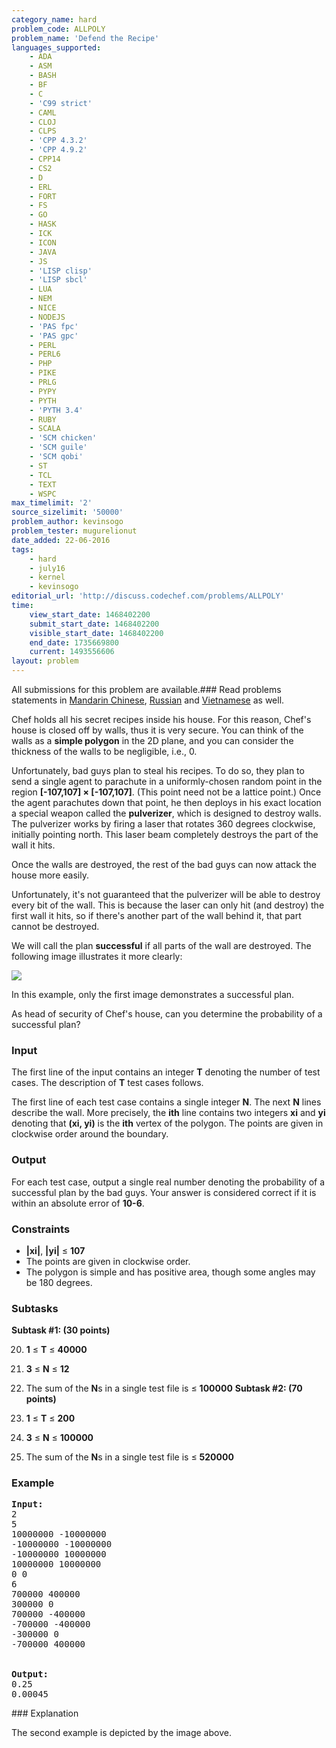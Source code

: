 ```yaml
---
category_name: hard
problem_code: ALLPOLY
problem_name: 'Defend the Recipe'
languages_supported:
    - ADA
    - ASM
    - BASH
    - BF
    - C
    - 'C99 strict'
    - CAML
    - CLOJ
    - CLPS
    - 'CPP 4.3.2'
    - 'CPP 4.9.2'
    - CPP14
    - CS2
    - D
    - ERL
    - FORT
    - FS
    - GO
    - HASK
    - ICK
    - ICON
    - JAVA
    - JS
    - 'LISP clisp'
    - 'LISP sbcl'
    - LUA
    - NEM
    - NICE
    - NODEJS
    - 'PAS fpc'
    - 'PAS gpc'
    - PERL
    - PERL6
    - PHP
    - PIKE
    - PRLG
    - PYPY
    - PYTH
    - 'PYTH 3.4'
    - RUBY
    - SCALA
    - 'SCM chicken'
    - 'SCM guile'
    - 'SCM qobi'
    - ST
    - TCL
    - TEXT
    - WSPC
max_timelimit: '2'
source_sizelimit: '50000'
problem_author: kevinsogo
problem_tester: mugurelionut
date_added: 22-06-2016
tags:
    - hard
    - july16
    - kernel
    - kevinsogo
editorial_url: 'http://discuss.codechef.com/problems/ALLPOLY'
time:
    view_start_date: 1468402200
    submit_start_date: 1468402200
    visible_start_date: 1468402200
    end_date: 1735669800
    current: 1493556606
layout: problem
---
```

All submissions for this problem are available.###  Read problems statements in [Mandarin Chinese](http://www.codechef.com/download/translated/JULY16/mandarin/ALLPOLY.pdf), [Russian](http://www.codechef.com/download/translated/JULY16/russian/ALLPOLY.pdf) and [Vietnamese](http://www.codechef.com/download/translated/JULY16/vietnamese/ALLPOLY.pdf) as well.

Chef holds all his secret recipes inside his house. For this reason, Chef's house is closed off by walls, thus it is very secure. You can think of the walls as a **simple polygon** in the 2D plane, and you can consider the thickness of the walls to be negligible, i.e., 0.

Unfortunately, bad guys plan to steal his recipes. To do so, they plan to send a single agent to parachute in a uniformly-chosen random point in the region **\[-107,107\] × \[-107,107\]**. (This point need not be a lattice point.) Once the agent parachutes down that point, he then deploys in his exact location a special weapon called the **pulverizer**, which is designed to destroy walls. The pulverizer works by firing a laser that rotates 360 degrees clockwise, initially pointing north. This laser beam completely destroys the part of the wall it hits.

Once the walls are destroyed, the rest of the bad guys can now attack the house more easily.

Unfortunately, it's not guaranteed that the pulverizer will be able to destroy every bit of the wall. This is because the laser can only hit (and destroy) the first wall it hits, so if there's another part of the wall behind it, that part cannot be destroyed.

We will call the plan **successful** if all parts of the wall are destroyed. The following image illustrates it more clearly:

![](https://s3.amazonaws.com/codechef_shared/download/upload/JULY16/allpoly.png)

In this example, only the first image demonstrates a successful plan.

As head of security of Chef's house, can you determine the probability of a successful plan?

### Input

The first line of the input contains an integer **T** denoting the number of test cases. The description of **T** test cases follows.

The first line of each test case contains a single integer **N**. The next **N** lines describe the wall. More precisely, the **ith** line contains two integers **xi** and **yi** denoting that **(xi, yi)** is the **ith** vertex of the polygon. The points are given in clockwise order around the boundary.

### Output

For each test case, output a single real number denoting the probability of a successful plan by the bad guys. Your answer is considered correct if it is within an absolute error of **10-6**.

### Constraints

- **|xi|**, **|yi|** ≤ **107**
- The points are given in clockwise order.
- The polygon is simple and has positive area, though some angles may be 180 degrees.

### Subtasks

**Subtask #1: (30 points)**

20. **1** ≤ **T** ≤ **40000**
21. **3** ≤ **N** ≤ **12**
22. The sum of the **N**s in a single test file is ≤ **100000**
**Subtask #2: (70 points)**

24. **1** ≤ **T** ≤ **200**
25. **3** ≤ **N** ≤ **100000**
26. The sum of the **N**s in a single test file is ≤ **520000**
### Example

<pre><b>Input:</b>
<tt>2
5
10000000 -10000000
-10000000 -10000000
-10000000 10000000
10000000 10000000
0 0
6
700000 400000
300000 0
700000 -400000
-700000 -400000
-300000 0
-700000 400000
</tt>

<b>Output:</b>
<tt>0.25
0.00045</tt>
</pre>### Explanation

The second example is depicted by the image above.
